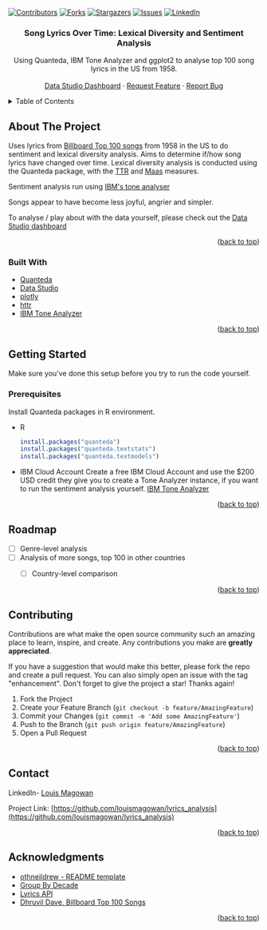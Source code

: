 <div id="top"></div>
<!--
*** Copied from https://github.com/othneildrew/Best-README-Template/blob/master/BLANK_README.md
-->



<!-- PROJECT SHIELDS -->
<!--
*** I'm using markdown "reference style" links for readability.
*** Reference links are enclosed in brackets [ ] instead of parentheses ( ).
*** See the bottom of this document for the declaration of the reference variables
*** for contributors-url, forks-url, etc. This is an optional, concise syntax you may use.
*** https://www.markdownguide.org/basic-syntax/#reference-style-links
-->
[![Contributors][contributors-shield]][contributors-url]
[![Forks][forks-shield]][forks-url]
[![Stargazers][stars-shield]][stars-url]
[![Issues][issues-shield]][issues-url]
[![LinkedIn][linkedin-shield]][linkedin-url]



<h3 align="center">Song Lyrics Over Time: Lexical Diversity and Sentiment Analysis</h3>

  <p align="center">
    Using Quanteda, IBM Tone Analyzer and ggplot2 to analyse top 100 song lyrics in the US from 1958.
    <br />
    <br />
    <a href="https://datastudio.google.com/reporting/428bdb5c-8375-4566-a013-e8f7a3821256">Data Studio Dashboard</a>
    ·
    <a href="https://github.com/louismagowan/lyrics_analysis/issues">Request Feature</a>
    ·
    <a href="https://github.com/louismagowan/lyrics_analysis/issues">Report Bug</a>
  </p>
</div>



<!-- TABLE OF CONTENTS -->
<details>
  <summary>Table of Contents</summary>
  <ol>
    <li>
      <a href="#about-the-project">About The Project</a>
      <ul>
        <li><a href="#built-with">Built With</a></li>
      </ul>
    </li>
    <li>
      <a href="#getting-started">Getting Started</a>
    <li><a href="#roadmap">Roadmap</a></li>
    <li><a href="#contact">Contact</a></li>
    <li><a href="#acknowledgments">Acknowledgments</a></li>
  </ol>
</details>



<!-- ABOUT THE PROJECT -->
## About The Project

Uses lyrics from [Billboard Top 100 songs](https://www.kaggle.com/dhruvildave/billboard-the-hot-100-songs) from 1958 in the US to do sentiment and lexical diversity analysis. 
Aims to determine if/how song lyrics have changed over time. Lexical diversity analysis is conducted using the Quanteda package, 
with the [TTR](https://rdrr.io/cran/koRpus/man/TTR.html) and [Maas](https://rdrr.io/cran/koRpus/man/maas.html) measures.

Sentiment analysis run using [IBM's tone analyser](https://www.ibm.com/uk-en/cloud/watson-tone-analyzer)

Songs appear to have become less joyful, angrier and simpler.

To analyse / play about with the data yourself, please check out the [Data Studio dashboard](https://datastudio.google.com/reporting/428bdb5c-8375-4566-a013-e8f7a3821256)

<p align="right">(<a href="#top">back to top</a>)</p>



### Built With

* [Quanteda](https://quanteda.io/index.html)
* [Data Studio](https://datastudio.google.com/reporting/428bdb5c-8375-4566-a013-e8f7a3821256)
* [plotly](https://plotly.com/r/)
* [httr](https://cran.r-project.org/web/packages/httr/vignettes/quickstart.html)
* [IBM Tone Analyzer](https://www.ibm.com/uk-en/cloud/watson-tone-analyzer)

<p align="right">(<a href="#top">back to top</a>)</p>



<!-- GETTING STARTED -->
## Getting Started

Make sure you've done this setup before you try to run the code yourself.

### Prerequisites

Install Quanteda packages in R environment.
* R
  ```r
  install.packages("quanteda")
  install.packages("quanteda.textstats")
  install.packages("quanteda.textmodels")
  ```

* IBM Cloud Account
  Create a free IBM Cloud Account and use the $200 USD credit they give you to create a Tone Analyzer instance,
  if you want to run the sentiment analysis yourself. [IBM Tone Analyzer](https://www.ibm.com/uk-en/cloud/watson-tone-analyzer)

<p align="right">(<a href="#top">back to top</a>)</p>



<!-- ROADMAP -->
## Roadmap

- [ ] Genre-level analysis
- [ ] Analysis of more songs, top 100 in other countries
    - [ ] Country-level comparison


<p align="right">(<a href="#top">back to top</a>)</p>



<!-- CONTRIBUTING -->
## Contributing

Contributions are what make the open source community such an amazing place to learn, inspire, and create. Any contributions you make are **greatly appreciated**.

If you have a suggestion that would make this better, please fork the repo and create a pull request. You can also simply open an issue with the tag "enhancement".
Don't forget to give the project a star! Thanks again!

1. Fork the Project
2. Create your Feature Branch (`git checkout -b feature/AmazingFeature`)
3. Commit your Changes (`git commit -m 'Add some AmazingFeature'`)
4. Push to the Branch (`git push origin feature/AmazingFeature`)
5. Open a Pull Request

<p align="right">(<a href="#top">back to top</a>)</p>


<!-- CONTACT -->
## Contact

LinkedIn- [Louis Magowan](https://www.linkedin.com/in/louismagowan/)

Project Link: [https://github.com/louismagowan/lyrics_analysis](https://github.com/louismagowan/lyrics_analysis)

<p align="right">(<a href="#top">back to top</a>)</p>



<!-- ACKNOWLEDGMENTS -->
## Acknowledgments

* [othneildrew - README template](https://github.com/othneildrew/Best-README-Template/blob/master/BLANK_README.md)
* [Group By Decade](https://stackoverflow.com/questions/47799182/grouping-data-in-r-and-summing-by-decade)
* [Lyrics API](https://api.lyrics.ovh/v1/)
* [Dhruvil Dave, Billboard Top 100 Songs](https://www.kaggle.com/dhruvildave/billboard-the-hot-100-songs)

<p align="right">(<a href="#top">back to top</a>)</p>



<!-- MARKDOWN LINKS & IMAGES -->
<!-- https://www.markdownguide.org/basic-syntax/#reference-style-links -->
[contributors-shield]: https://img.shields.io/github/contributors/louismagowan/lyrics_analysis.svg?style=for-the-badge
[contributors-url]: https://github.com/louismagowan/lyrics_analysis/graphs/contributors
[forks-shield]: https://img.shields.io/github/forks/louismagowan/lyrics_analysis.svg?style=for-the-badge
[forks-url]: https://github.com/louismagowan/lyrics_analysis/network/members
[stars-shield]: https://img.shields.io/github/stars/louismagowan/lyrics_analysis.svg?style=for-the-badge
[stars-url]: https://github.com/louismagowan/lyrics_analysis/stargazers
[issues-shield]: https://img.shields.io/github/issues/louismagowan/lyrics_analysis.svg?style=for-the-badge
[issues-url]: https://github.com/louismagowan/lyrics_analysis/issues
[license-shield]: https://img.shields.io/github/license/louismagowan/lyrics_analysis.svg?style=for-the-badge
[license-url]: https://github.com/louismagowan/lyrics_analysis/blob/master/LICENSE.txt
[linkedin-shield]: https://img.shields.io/badge/-LinkedIn-black.svg?style=for-the-badge&logo=linkedin&colorB=555
[linkedin-url]: https://www.linkedin.com/in/louismagowan/
[product-screenshot]: images/screenshot.png